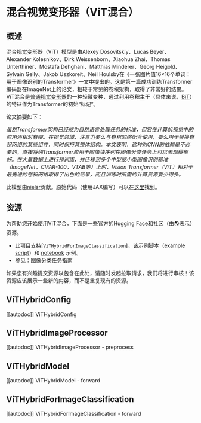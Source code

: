 <!--版权所有2022 The HuggingFace团队。

根据Apache许可证第2.0版（“许可证”）获得许可；除非符合许可证，否则不得使用此文件。
您可以在下面的网址获取许可证的副本
http://www.apache.org/licenses/LICENSE-2.0
除非适用法律要求或书面同意，否则依照许可证分发的软件是基于“原样”分发的，无论明示或暗示，均不附带任何担保或条件。请详阅许可证中的详细信息和限制。

⚠️请注意，这个文件是以Markdown格式编写的，但是包含特定的语法，用于我们的文档构建器（类似于MDX），可能无法在您的Markdown查看器中正确显示。

-->

# 混合视觉变形器（ViT混合）

## 概述

混合视觉变形器（ViT）模型是由Alexey Dosovitskiy、Lucas Beyer、Alexander Kolesnikov、Dirk Weissenborn、Xiaohua Zhai、Thomas Unterthiner、Mostafa Dehghani、Matthias Minderer、Georg Heigold、Sylvain Gelly、Jakob Uszkoreit、Neil Houlsby在《一张图片值16×16个单词：用于图像识别的Transformer》一文中提出的。这是第一篇成功训练Transformer编码器在ImageNet上的论文，相较于常见的卷积架构，取得了非常好的结果。ViT混合是[普通视觉变形器](vit)的一种轻微变种，通过利用卷积主干（具体来说，[BiT](bit)）的特征作为Transformer的初始“标记”。

论文摘要如下：

*虽然Transformer架构已经成为自然语言处理任务的标准，但它在计算机视觉中的应用还相对有限。在视觉领域，注意力要么与卷积网络配合使用，要么用于替换卷积网络的某些组件，同时保持其整体结构。本文表明，这种对CNN的依赖是不必要的，直接将纯Transformer应用于图像块序列在图像分类任务上可以表现得很好。在大量数据上进行预训练，并迁移到多个中型或小型图像识别基准（ImageNet，CIFAR-100，VTAB等）上时，Vision Transformer（ViT）相对于最先进的卷积网络取得了出色的结果，而且训练时所需的计算资源要少得多。*

此模型由[nielsr](https://huggingface.co/nielsr)贡献。原始代码（使用JAX编写）可以在[这里](https://github.com/google-research/vision_transformer)找到。

## 资源

为帮助您开始使用ViT混合，下面是一些官方的Hugging Face和社区（由🌎表示）资源。

<PipelineTag pipeline="image-classification"/>

- 此项目支持[`ViTHybridForImageClassification`]，该示例脚本（[example script](https://github.com/huggingface/transformers/tree/main/examples/pytorch/image-classification)）和 [notebook](https://colab.research.google.com/github/huggingface/notebooks/blob/main/examples/image_classification.ipynb) 示例。
- 参见：[图像分类任务指南](../tasks/image_classification)

如果您有兴趣提交资源以包含在此处，请随时发起拉取请求，我们将进行审核！该资源应该展示一些新的内容，而不是重复现有的资源。

## ViTHybridConfig

[[autodoc]] ViTHybridConfig

## ViTHybridImageProcessor

[[autodoc]] ViTHybridImageProcessor
    - preprocess

## ViTHybridModel

[[autodoc]] ViTHybridModel
    - forward

## ViTHybridForImageClassification

[[autodoc]] ViTHybridForImageClassification
    - forward